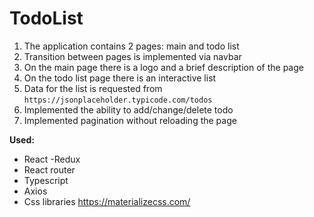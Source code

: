 # TodoList

1. The application contains 2 pages: main and todo list
2. Transition between pages is implemented via navbar
3. On the main page there is a logo and a brief description of the page
4. On the todo list page there is an interactive list
5. Data for the list is requested from `https://jsonplaceholder.typicode.com/todos`
6. Implemented the ability to add/change/delete todo
7. Implemented pagination without reloading the page

**Used:**

- React
-Redux
- React router
- Typescript
- Axios
- Css libraries https://materializecss.com/